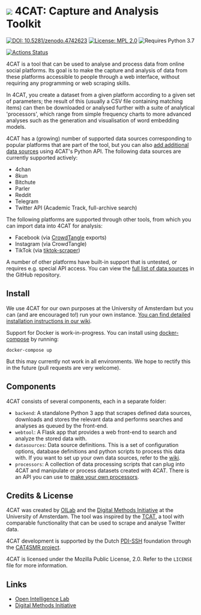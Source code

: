 # ![](https://github.com/digitalmethodsinitiative/4cat/tree/master/common/assets/logo_readme.png) 4CAT: Capture and Analysis Toolkit

[![DOI: 10.5281/zenodo.4742623](https://zenodo.org/badge/DOI/10.5281/zenodo.4742623.svg)](https://doi.org/10.5281/zenodo.4742623)
[![License: MPL 2.0](https://img.shields.io/badge/license-MPL--2.0-informational)](https://github.com/digitalmethodsinitiative/4cat/blob/master/LICENSE)
![Requires Python 3.7](https://img.shields.io/badge/python-v3.8-blue)

[![Actions Status](https://github.com/digitalmethodsinitiative/4cat/workflows/Docker%20Image%20CI/badge.svg)](https://github.com/digitalmethodsinitiative/4cat/actions)

4CAT is a tool that can be used to analyse and process data from online social
platforms. Its goal is to make the capture and analysis of data from these
platforms accessible to people through a web interface, without requiring any
programming or web scraping skills.

In 4CAT, you create a dataset from a given platform according to a given set of
parameters; the result of this (usually a CSV file containing matching items)
can then be downloaded or analysed further with a suite of analytical
'processors', which range from simple frequency charts to more advanced analyses
such as the generation and visualisation of word embedding models.

4CAT has a (growing) number of supported data sources corresponding to popular
platforms that are part of the tool, but you can also [add additional data
sources](https://github.com/digitalmethodsinitiative/4cat/wiki/How-to-make-a-data-source)
using 4CAT's Python API. The following data sources are currently supported
actively:

* 4chan
* 8kun
* Bitchute
* Parler
* Reddit
* Telegram
* Twitter API (Academic Track, full-archive search)

The following platforms are supported through other tools, from which you can
import data into 4CAT for analysis:

* Facebook (via [CrowdTangle](https://www.crowdtangle.com) exports)
* Instagram (via CrowdTangle)
* TikTok (via [tiktok-scraper](https://github.com/drawrowfly/tiktok-scraper))

A number of other platforms have built-in support that is untested, or requires
e.g. special API access. You can view the [full list of data
sources](https://github.com/digitalmethodsinitiative/4cat/tree/master/datasources)
in the GitHub repository.

## Install
We use 4CAT for our own purposes at the University of Amsterdam but you can
(and are encouraged to!) run your own instance. [You can find detailed
installation instructions in our
wiki](https://github.com/digitalmethodsinitiative/4cat/wiki/Installing-4CAT).

Support for Docker is work-in-progress. You can install using
[docker-compose](https://docs.docker.com/compose/install/) by running:
```
docker-compose up
```

But this may currently not work in all environments. We hope to rectify this in
the future (pull requests are very welcome).

## Components
4CAT consists of several components, each in a separate folder:

- `backend`: A standalone Python 3 app that scrapes defined data sources,
  downloads and stores the relevant data and performs searches and analyses as
  queued by the front-end.
- `webtool`: A Flask app that provides a web front-end to search and analyze
  the stored data with.
- `datasources`: Data source definitions. This is a set of configuration
  options, database definitions and python scripts to process this data with.
  If you want to set up your own data sources, refer to the
  [wiki](https://github.com/digitalmethodsinitiative/4cat/wiki/How-to-make-a-data-source).
- `processors`: A collection of data processing scripts that can plug into
  4CAT and manipulate or process datasets created with 4CAT. There is an API
  you can use to [make your own
  processors](https://github.com/digitalmethodsinitiative/4cat/wiki/How-to-make-a-processor).

## Credits & License
4CAT was created by [OILab](https://oilab.eu) and the
[Digital Methods Initiative](https://www.digitalmethods.net) at the University
of Amsterdam. The tool was inspired by the
[TCAT](https://wiki.digitalmethods.net/Dmi/ToolDmiTcat), a tool with comparable
functionality that can be used to scrape and analyse Twitter data.

4CAT development is supported by the Dutch [PDI-SSH](https://pdi-ssh.nl/en/) foundation through the [CAT4SMR project](https://cat4smr.humanities.uva.nl/).

4CAT is licensed under the Mozilla Public License, 2.0. Refer to the `LICENSE`
file for more information.

## Links
- [Open Intelligence Lab](https://www.oilab.eu)
- [Digital Methods Initiative](https://www.digitalmethods.net)
